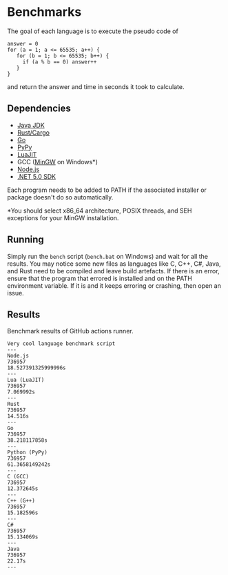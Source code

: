 # Benchmarks

The goal of each language is to execute the pseudo code of

```
answer = 0
for (a = 1; a <= 65535; a++) {
   for (b = 1; b <= 65535; b++) {
     if (a % b == 0) answer++
   }
}
```

and return the answer and time in seconds it took to calculate.

## Dependencies

- [Java JDK](https://adoptopenjdk.net/)
- [Rust/Cargo](https://www.rust-lang.org/tools/install)
- [Go](https://golang.org/doc/install)
- [PyPy](https://www.pypy.org/download.html)
- [LuaJIT](https://luajit.org/download.html)
- GCC ([MinGW](https://sourceforge.net/projects/mingw-w64/files/Toolchains%20targetting%20Win32/Personal%20Builds/mingw-builds/installer/mingw-w64-install.exe/download) on Windows\*)
- [Node.js](https://nodejs.org/en/download/)
- [.NET 5.0 SDK](https://dotnet.microsoft.com/download/dotnet/5.0)

Each program needs to be added to PATH if the associated installer or package doesn't do so automatically.

\*You should select x86_64 architecture, POSIX threads, and SEH exceptions for your MinGW installation.

## Running

Simply run the `bench` script (`bench.bat` on Windows) and wait for all the results. You may notice some new files as languages like C, C++, C#, Java, and Rust need to be compiled and leave build artefacts. If there is an error, ensure that the program that errored is installed and on the PATH environment variable. If it is and it keeps erroring or crashing, then open an issue.

## Results

Benchmark results of GitHub actions runner.

<!-- RESULTS -->
```
Very cool language benchmark script
---
Node.js
736957
18.527391325999996s
---
Lua (LuaJIT)
736957
7.069992s
---
Rust
736957
14.516s
---
Go
736957
38.218117858s
---
Python (PyPy)
736957
61.3658149242s
---
C (GCC)
736957
12.372645s
---
C++ (G++)
736957
15.182596s
---
C#
736957
15.134069s
---
Java
736957
22.17s
---
```

